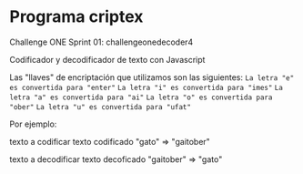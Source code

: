 # Programa criptex

Challenge ONE Sprint 01: challengeonedecoder4 

Codificador y decodificador de texto con Javascript


Las "llaves" de encriptación que utilizamos son las siguientes:
`La letra "e" es convertida para "enter"`
`La letra "i" es convertida para "imes"`
`La letra "a" es convertida para "ai"`
`La letra "o" es convertida para "ober"`
`La letra "u" es convertida para "ufat"`

Por ejemplo:

texto a codificar             texto codificado 
    "gato"               =>       "gaitober"

texto a decodificar           texto decoficado
     "gaitober"          =>       "gato"
